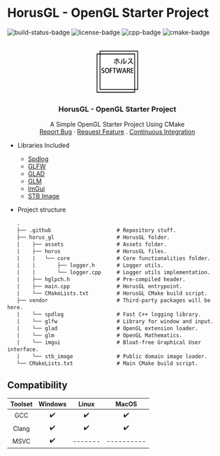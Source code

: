 # HorusGL - OpenGL Starter Project
![build-status-badge] ![license-badge] ![cpp-badge] ![cmake-badge]
<!-- PROJECT LOGO -->
<br />
<div align="center">
  <a href="https://github.com/thiago-rezende/horus-gl">
    <img src=".github/logo.png" alt="Logo" width="100" height="100">
  </a>

  <h3 align="center">HorusGL - OpenGL Starter Project</h3>
  <p align="center">
    A Simple OpenGL Starter Project Using CMake
    <br />
    <a href="https://github.com/thiago-rezende/horus-gl/issues">Report Bug</a>
    ·
    <a href="https://github.com/thiago-rezende/horus-gl/issues">Request Feature</a>
    .
    <a href="https://github.com/thiago-rezende/horus-gl/actions">Continuous Integration</a>
  </p>
</div>

 - Libraries Included
    - [Spdlog][spdlog-url]
    - [GLFW][glfw-url]
    - [GLAD][glad-url]
    - [GLM][glm-url]
    - [ImGui][imgui-url]
    - [STB Image][stb_image-url]

 - Project structure
 ```
    .
    ├── .github                     # Repository stuff.
    ├── horus_gl                    # HorusGL folder.
    |    ├── assets                 # Assets folder.
    |    ├── horus                  # HorusGL files.
    |    |   └── core               # Core functionalities folder.
    |    |       ├── logger.h       # Logger utils.
    |    |       └── logger.cpp     # Logger utils implementation.
    |    ├── hglpch.h               # Pre-compiled header.
    |    ├── main.cpp               # HorusGL entrypoint.
    |    └── CMakeLists.txt         # HorusGL CMake build script.
    ├── vendor                      # Third-party packages will be here.
    |    └── spdlog                 # Fast C++ logging library.
    |    └── glfw                   # Library for window and input.
    |    └── glad                   # OpenGL extension loader.
    |    └── glm                    # OpenGL Mathematics.
    |    └── imgui                  # Bloat-free Graphical User interface.
    |    └── stb_image              # Public domain image loader.
    └── CMakeLists.txt              # Main CMake build script.
```
 ## Compatibility

 | Toolset | Windows |  Linux  |   MacOS    |
 | :-----: | :-----: | :-----: | :--------: |
 |   GCC   |    ✔️    |    ✔️    |    ✔️    |
 |  Clang   |    ✔️    |    ✔️    |    ✔️    |
 |  MSVC   |    ✔️    | ------- | ---------- |

<!-- Links -->
[cmake-url]: https://cmake.org/
[spdlog-url]: https://github.com/gabime/spdlog
[glfw-url]: https://github.com/glfw/glfw
[glad-url]: https://github.com/Dav1dde/glad
[glm-url]: https://github.com/g-truc/glm
[imgui-url]: https://github.com/ocornut/imgui
[stb_image-url]: https://github.com/

<!-- Badges -->
[build-status-badge]: https://github.com/thiago-rezende/horus-gl/workflows/build/badge.svg
[license-badge]: https://img.shields.io/badge/license-MIT-blue.svg?style=flat-square
[cmake-badge]: https://img.shields.io/badge/CMake-3.16.0-blueviolet.svg?style=flat-square
[cpp-badge]: https://img.shields.io/badge/C++-17-orange.svg?style=flat-square
